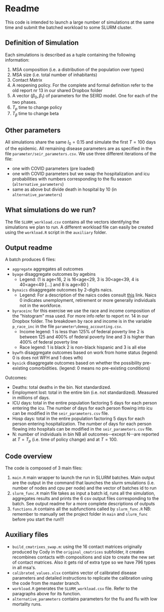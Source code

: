 # Readme
This code is intended to launch a large number of simulations at the same time and submit the batched workload to some SLURM cluster. 

## Definition of Simulation
Each simulations is described as a tuple containing the following information:
1. MSA composition (i.e. a distribution of the population over types)
2. MSA size (i.e. total number of inhabitants)
3. Contact Matrix
4. A reopening policy. For the complete and formal definition refer to the old report nr 13 in our shared Dropbox folder
5. A vector $(\beta_0, \beta_1)$ of parameters for the SEIRD model. One for each of the two phases.
6. $T_p$ time to change policy 
7. $T_{\beta}$ time to change beta

## Other parameters
All simulations share the same $I_0 = 0.15$ and simulate the first $T=100$ days of the epidemic. All remaining disease parameters are as specified in the file `parameter/seir_parameters.csv`. We use three different iterations of the file:
- one with COVID parameters (pre loaded)
- one with COVID parameters but we swap the hospitalization and icu probabilities with numbers corresponding to the flu season (`alternative_parameters`)
- same as above but divide death in hospital by 10 (in `alternative_parameters`)

## What simulations do we run?
The file `SLURM_workload.csv` contains all the vectors identifying the simulations we plan to run. A different workload file can easily be created using the `workload.R` script in the `auxiliary` folder.


## Output readme
A batch produces 6 files:
- `aggregate` aggregates all outcomes 
- `byage` disaggregate outcomes by agebins
	- Legend: (1 is age<16, 2 is  16<age<29, 3 is 30<age<39, 4 is 40<age<49 [...] and 8 is age>80 ) 
- `bynaics` disaggregate outcomes by  2-digits naics. 
	- Legend: For a description of the naics codes consult [this](https://www.census.gov/programs-surveys/economic-census/year/2022/guidance/understanding-naics.html) link. Naics 0 indicates unemployment, retirement or more generally individuals not in the workforce.
- `byraceinc` for this exercise we use the race and income composition of the "histogram" msa used. For more info refer to report nr. 14 in our Dropbox folder. The breakdown by race and income is in the variable `p_race_inc` in the file `parameter\demog_accounting.csv`.
	- Income legend: 1 is less than 125% of federal poverty line 2 is between 125 and 400% of federal poverty line and 3 is higher than 400% of federal poverty line 
	- Race legend: 1 is black 2 is non-black hispanic and 3 is all else
- `bywfh` disaggregate outcomes based on work from home status (legend: 0 is does not WFH  and 1 does wfh)
- `bysick` disaggregate outcomes based on whether the possibility pre-existing comorbidities.  (legend: 0 means no pre-existing conditions)

Outcomes:
- Deaths: total deaths in the bin. Not standardized.
- Employment lost: total in the entire bin (i.e. not standardized). Measured in millions of days.
- ICU days: total in the entire population factoring 5 days for each person entering the icu. The number of days for each person flowing into icu can be modified in the `seir_parameters.csv` file.
- Hosp days: total in the entire population factoring 5 days for each person entering hospitalization. The number of days for each person flowing into hospitals can be modified in the `seir_parameters.csv` file.
- N: number of individuals in bin
NB all outcomes--except N--are reported at $T=T_p$ (i.e. time of policy change) and at $T=100$.


## Code overview
The code is composed of 3 main files:
1. `main.R` main wrapper to launch the run in SLURM batches. Main output are the output in the command that launches the slurm smulations (i.e. number of nodes and cpu per node) and the vector of batches id to run
2. `slurm_func.R` main file takes as input a batch id, runs all the simulation, aggregates results and prints the 6 csv output files corresponding to the batch. See output readme for a more complete descriptions of outputs
3. `functions.R` contains all the subfunctions called by `slurm_func.R` 
NB: remember to manually set the project folder in `main` and `slurm_func` before you start the run!!!


## Auxiliary files
-  `build_cmatrixes_swap.m`: using the 16 contact matrices originally produced by Cody in the `original_cmatrices` subfolder, it creates recombines contacts with compositions and size to create the new set of contact matrices. Also it gets rid of extra type so we have 796 types in all msa's.
- `calibrated_values.xlsx` contains vector of calibrated disease parameters and detailed instructions to replicate the calibration using the code from the master branch.
- `workload.R` generates the `SLURM_workload.csv` file. Refer to the paragraphs above for its function.
- `alternative_parameters` contains parameters for the flu and flu with low mortality runs.